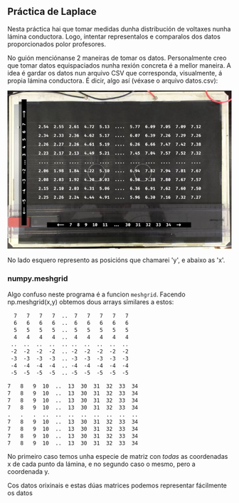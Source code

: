 ## Práctica de Laplace

Nesta práctica hai que tomar medidas dunha distribución de voltaxes nunha lámina 
conductora. Logo, intentar representalos e comparalos dos datos proporcionados
polor profesores. 

No guión menciónanse 2 maneiras de tomar os datos. Personalmente creo que tomar
datos equispaciados nunha rexión concreta é a mellor maneira. A idea é gardar
os datos nun arquivo CSV que corresponda, visualmente, á propia lámina
conductora. É dicir, algo así (véxase o arquivo datos.csv):

![lámina cos datos dos voltaxes](imaxes/lamina.jpg)

No lado esquero represento as posicións que chamarei 'y', e abaixo as 'x'.

### numpy.meshgrid
Algo confuso neste programa é a funcion `meshgrid`. Facendo np.meshgrid(x,y) obtemos
dous arrays similares a estos:

```
  7   7   7   7  ..  7   7   7   7   7  
  6   6   6   6  ..  6   6   6   6   6  
  5   5   5   5  ..  5   5   5   5   5  
  4   4   4   4  ..  4   4   4   4   4  
 ..  ..  ..  ..  .. ..  ..  ..  ..  ..  
 -2  -2  -2  -2  .. -2  -2  -2  -2  -2  
 -3  -3  -3  -3  .. -3  -3  -3  -3  -3  
 -4  -4  -4  -4  .. -4  -4  -4  -4  -4  
 -5  -5  -5  -5  .. -5  -5  -5  -5  -5  
```

```
7   8   9  10  ..  13  30  31  32  33  34
7   8   9  10  ..  13  30  31  32  33  34
7   8   9  10  ..  13  30  31  32  33  34
7   8   9  10  ..  13  30  31  32  33  34
.   .   .  ..  ..  ..  ..  ..  ..  ..  ..
7   8   9  10  ..  13  30  31  32  33  34
7   8   9  10  ..  13  30  31  32  33  34
7   8   9  10  ..  13  30  31  32  33  34
7   8   9  10  ..  13  30  31  32  33  34
```

No primeiro caso temos unha especie de matriz con _todas_ as coordenadas x de cada punto
da lámina, e no segundo caso o mesmo, pero a coordenada y.

Cos datos orixinais e estas dúas matrices podemos representar fácilmente os datos
